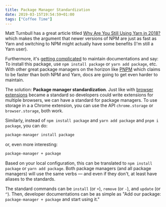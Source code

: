 ```yaml
---
title: Package Manager Standardization
date: 2019-03-15T19:54:59+01:00
tags: ["Coffee Time"]
---
```


Matt Turnbull has a great article titled [Why Are You Still Using Yarn in 2018?](https://iamturns.com/yarn-vs-npm-2018/) which makes the argument that newer versions of NPM are just as fast as Yarn and switching to NPM might actually have some benefits (I'm still a Yarn user).

Furthermore, it's [getting complicated](https://github.com/gatsbyjs/gatsby/issues/4514) to maintain documentations and say: To install this package, use `npm install package` or `yarn add package`, etc. With other great package managers on the horizon like [PNPM](https://pnpm.js.org/) which claims to be faster than both NPM and Yarn, docs are going to get even harder to maintain.

The solution: **Package manager standardization**. Just like with [browser extensions](https://developer.mozilla.org/en-US/docs/Mozilla/Add-ons/WebExtensions) became a standard so developers could write extensions for multiple browsers, we can have a standard for package managers. To use storage in a a Chrome extension, you can use the API `chrome.storage` or `browser.storage`, both work.

Similarly, instead of `npm install package` and `yarn add package` and `pnpm i package`, you can do:

```bash
package-manager install package
```

or, even more interesting:

```bash
package-manager + package
```

Based on your local configuration, this can be translated to `npm install package` or `yarn add package`. Both package managers (and all package managers) will use the same verbs — and even if they don't, at least have aliases to the standards.

The standard commands can be `install` (or `+`), `remove` (or `-`), and `update` (or `^`). Then, developer documentations can be as simple as "Add our package: `package-manager + package` and start using it."